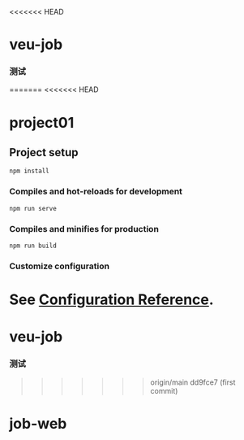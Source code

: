 <<<<<<< HEAD
# veu-job
### 测试
=======
<<<<<<< HEAD
# project01

## Project setup
```
npm install
```

### Compiles and hot-reloads for development
```
npm run serve
```

### Compiles and minifies for production
```
npm run build
```

### Customize configuration
See [Configuration Reference](https://cli.vuejs.org/config/).
=======
# veu-job
### 测试
>>>>>>> origin/main
>>>>>>> dd9fce7 (first commit)
# job-web
